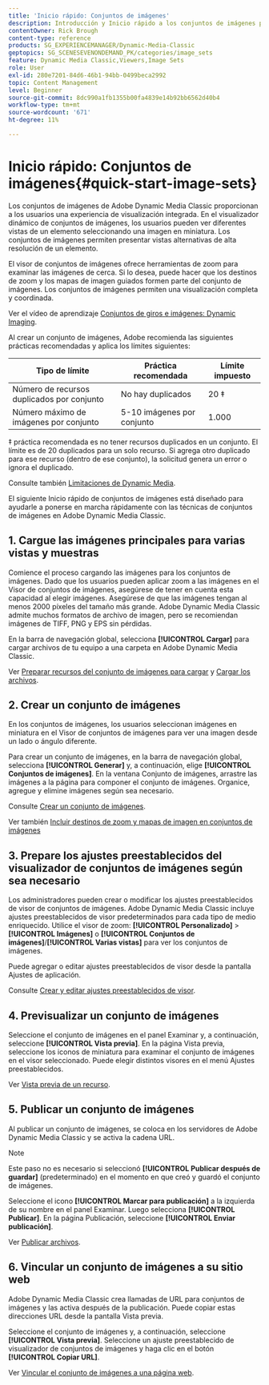 ```yaml
---
title: 'Inicio rápido: Conjuntos de imágenes'
description: Introducción y Inicio rápido a los conjuntos de imágenes para ayudarle a ponerse en marcha rápidamente con las técnicas de conjuntos de imágenes en Adobe Dynamic Media Classic.
contentOwner: Rick Brough
content-type: reference
products: SG_EXPERIENCEMANAGER/Dynamic-Media-Classic
geptopics: SG_SCENESEVENONDEMAND_PK/categories/image_sets
feature: Dynamic Media Classic,Viewers,Image Sets
role: User
exl-id: 280e7201-84d6-46b1-94bb-0499beca2992
topic: Content Management
level: Beginner
source-git-commit: 8dc990a1fb1355b00fa4839e14b92bb6562d40b4
workflow-type: tm+mt
source-wordcount: '671'
ht-degree: 11%

---
```


# Inicio rápido: Conjuntos de imágenes{#quick-start-image-sets}

Los conjuntos de imágenes de Adobe Dynamic Media Classic proporcionan a los usuarios una experiencia de visualización integrada. En el visualizador dinámico de conjuntos de imágenes, los usuarios pueden ver diferentes vistas de un elemento seleccionando una imagen en miniatura. Los conjuntos de imágenes permiten presentar vistas alternativas de alta resolución de un elemento.

El visor de conjuntos de imágenes ofrece herramientas de zoom para examinar las imágenes de cerca. Si lo desea, puede hacer que los destinos de zoom y los mapas de imagen guiados formen parte del conjunto de imágenes. Los conjuntos de imágenes permiten una visualización completa y coordinada.

Ver el vídeo de aprendizaje [Conjuntos de giros e imágenes: Dynamic Imaging](https://s7d5.scene7.com/s7viewers/html5/VideoViewer.html?videoserverurl=https://s7d5.scene7.com/is/content/&emailurl=https://s7d5.scene7.com/s7/emailFriend&serverUrl=https://s7d5.scene7.com/is/image/&config=Scene7SharedAssets/Universal_HTML5_Video&contenturl=https://s7d5.scene7.com/skins/&asset=S7tutorials/556_Image%20&%20Spin%20Sets_converted%20renamed_Dynamic%20Imaging-AVS).

Al crear un conjunto de imágenes, Adobe recomienda las siguientes prácticas recomendadas y aplica los límites siguientes:

| Tipo de límite | Práctica recomendada | Límite impuesto |
| --- | --- | --- |
| Número de recursos duplicados por conjunto | No hay duplicados | 20 ‡ |
| Número máximo de imágenes por conjunto | 5-10 imágenes por conjunto | 1.000 |

‡ práctica recomendada es no tener recursos duplicados en un conjunto. El límite es de 20 duplicados para un solo recurso. Si agrega otro duplicado para ese recurso (dentro de ese conjunto), la solicitud genera un error o ignora el duplicado.

Consulte también [Limitaciones de Dynamic Media](/help/using/limitations.md).

El siguiente Inicio rápido de conjuntos de imágenes está diseñado para ayudarle a ponerse en marcha rápidamente con las técnicas de conjuntos de imágenes en Adobe Dynamic Media Classic.

## &#x200B;1. Cargue las imágenes principales para varias vistas y muestras

Comience el proceso cargando las imágenes para los conjuntos de imágenes. Dado que los usuarios pueden aplicar zoom a las imágenes en el Visor de conjuntos de imágenes, asegúrese de tener en cuenta esta capacidad al elegir imágenes. Asegúrese de que las imágenes tengan al menos 2000 píxeles del tamaño más grande. Adobe Dynamic Media Classic admite muchos formatos de archivo de imagen, pero se recomiendan imágenes de TIFF, PNG y EPS sin pérdidas.

En la barra de navegación global, selecciona **[!UICONTROL Cargar]** para cargar archivos de tu equipo a una carpeta en Adobe Dynamic Media Classic.

Ver [Preparar recursos del conjunto de imágenes para cargar](preparing-image-set-assets-upload.md#preparing-image-set-assets-for-upload) y [Cargar los archivos](uploading-files.md#uploading-your-files).

## &#x200B;2. Crear un conjunto de imágenes

En los conjuntos de imágenes, los usuarios seleccionan imágenes en miniatura en el Visor de conjuntos de imágenes para ver una imagen desde un lado o ángulo diferente.

Para crear un conjunto de imágenes, en la barra de navegación global, selecciona **[!UICONTROL Generar]** y, a continuación, elige **[!UICONTROL Conjuntos de imágenes]**. En la ventana Conjunto de imágenes, arrastre las imágenes a la página para componer el conjunto de imágenes. Organice, agregue y elimine imágenes según sea necesario.

Consulte [Crear un conjunto de imágenes](creating-image-set.md#creating-an-image-set).

Ver también [Incluir destinos de zoom y mapas de imagen en conjuntos de imágenes](/help/using/including-zoom-targets-image-maps-image-sets.md)

## &#x200B;3. Prepare los ajustes preestablecidos del visualizador de conjuntos de imágenes según sea necesario

Los administradores pueden crear o modificar los ajustes preestablecidos de visor de conjuntos de imágenes. Adobe Dynamic Media Classic incluye ajustes preestablecidos de visor predeterminados para cada tipo de medio enriquecido. Utilice el visor de zoom: **[!UICONTROL Personalizado]** > **[!UICONTROL Imágenes]** o **[!UICONTROL Conjuntos de imágenes]**/**[!UICONTROL Varias vistas]** para ver los conjuntos de imágenes.

Puede agregar o editar ajustes preestablecidos de visor desde la pantalla Ajustes de aplicación.

Consulte [Crear y editar ajustes preestablecidos de visor](application-setup.md#adding-and-editing-viewer-presets).

## &#x200B;4. Previsualizar un conjunto de imágenes

Seleccione el conjunto de imágenes en el panel Examinar y, a continuación, seleccione **[!UICONTROL Vista previa]**. En la página Vista previa, seleccione los iconos de miniatura para examinar el conjunto de imágenes en el visor seleccionado. Puede elegir distintos visores en el menú Ajustes preestablecidos.

Ver [Vista previa de un recurso](previewing-asset.md#previewing-an-asset).

## &#x200B;5. Publicar un conjunto de imágenes

Al publicar un conjunto de imágenes, se coloca en los servidores de Adobe Dynamic Media Classic y se activa la cadena URL.

>[!NOTE]
>
>Este paso no es necesario si seleccionó **[!UICONTROL Publicar después de guardar]** (predeterminado) en el momento en que creó y guardó el conjunto de imágenes.

Seleccione el icono **[!UICONTROL Marcar para publicación]** a la izquierda de su nombre en el panel Examinar. Luego selecciona **[!UICONTROL Publicar]**. En la página Publicación, seleccione **[!UICONTROL Enviar publicación]**.

Ver [Publicar archivos](publishing-files.md#publishing-files).

## &#x200B;6. Vincular un conjunto de imágenes a su sitio web

Adobe Dynamic Media Classic crea llamadas de URL para conjuntos de imágenes y las activa después de la publicación. Puede copiar estas direcciones URL desde la pantalla Vista previa.

Seleccione el conjunto de imágenes y, a continuación, seleccione **[!UICONTROL Vista previa]**. Seleccione un ajuste preestablecido de visualizador de conjuntos de imágenes y haga clic en el botón **[!UICONTROL Copiar URL]**.

Ver [Vincular el conjunto de imágenes a una página web](linking-image-set-web-page.md#linking-an-image-set-to-a-web-page).
